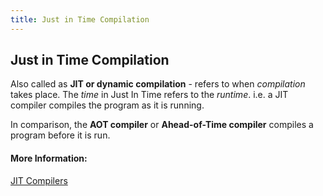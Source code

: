 ```yaml
---
title: Just in Time Compilation
---
```

## Just in Time Compilation

Also called as **JIT or dynamic compilation** - refers to when *compilation* takes place. The *time* in Just In Time refers to the *runtime*.
i.e. a JIT compiler compiles the program as it is running.

In comparison, the **AOT compiler** or **Ahead-of-Time compiler** compiles a program before it is run.

#### More Information:
<!-- Please add any articles you think might be helpful to read before writing the article -->
[JIT Compilers](https://hacks.mozilla.org/2017/02/a-crash-course-in-just-in-time-jit-compilers/)

